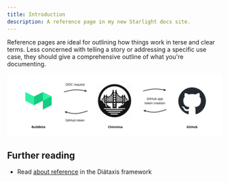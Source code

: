 ```yaml
---
title: Introduction
description: A reference page in my new Starlight docs site.
---
```


Reference pages are ideal for outlining how things work in terse and clear terms.
Less concerned with telling a story or addressing a specific use case, they should give a comprehensive outline of what you're documenting.

![Buildkite connecting to GitHub via Chinmina](../../assets/chinmina-high-level.png)

## Further reading

- Read [about reference](https://diataxis.fr/reference/) in the Diátaxis framework
